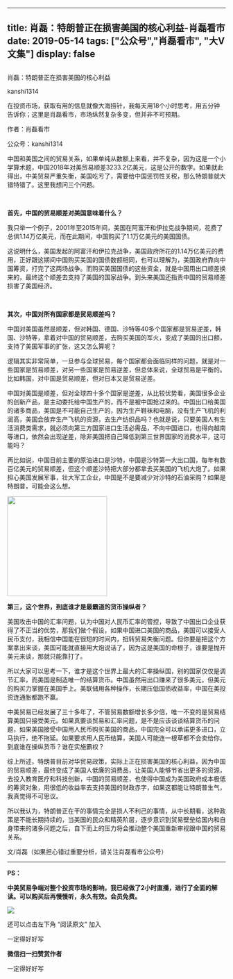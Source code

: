 
---
title:  肖磊：特朗普正在损害美国的核心利益-肖磊看市
date: 2019-05-14
tags: ["公众号","肖磊看市", "大V文集"]
display: false
---


## 



肖磊：特朗普正在损害美国的核心利益




kanshi1314




在投资市场，获取有用的信息就像大海捞针，我每天用18个小时思考，用五分钟告诉你；这里是肖磊看市，市场纵然复杂多变，但并非不可预期。


作者：肖磊看市

公众号：kanshi1314



中国和美国之间的贸易关系，如果单纯从数额上来看，并不复杂，因为这是一个小学算术题，中国2018年对美贸易顺差3233.2亿美元，这是公开的数字。如果就此得出，中美贸易严重失衡，美国吃亏了，需要给中国惩罚性关税，那么特朗普就大错特错了。这里我想问三个问题。

&nbsp;

**首先，中国的贸易顺差对美国意味着什么？**



我只举一个例子，2001年至2015年间，美国在阿富汗和伊拉克战争期间，花费了总供1.14万亿美元，而在此期间，中国购买了1.1万亿美元的美国国债。



这说明什么，美国发起的阿富汗和伊拉克战争，美国政府所花的1.14万亿美元的费用，正好跟这期间中国购买美国的国债数额相同，也可以理解为，美国政府靠向中国筹资，打完了这两场战争。而购买美国国债的这些资金，就是中国用出口顺差换来的，最终这个顺差去支持了美国的国家战争。到头来美国还指责中国的贸易顺差损害了美国经济。

&nbsp;

**其次，中国对所有国家都是贸易顺差吗？**



中国对美国虽然是顺差，但对韩国、德国、沙特等40多个国家都是贸易逆差，韩国、沙特等，拿着对中国的贸易顺差，去购买美国的军火，变成了美国的出口额，支持了美国军事的扩张，这又怎么算呢？



逻辑其实非常简单，一旦参与全球贸易，每个国家都会面临同样的问题，就是对一些国家是贸易顺差，对另一些国家是贸易逆差，但总体来说，全球贸易是平衡的。比如韩国，对中国是贸易顺差，但对日本又是贸易逆差。



中国对美国是顺差，但对全球四十多个国家是逆差，从比较优势看，美国很多企业的创新产品，是主动委托给中国生产的，而不是被中国抢过来的。中国出口给美国的诸多商品，美国是不可能自己生产的，因为生产鞋袜和电脑，没有生产飞机的利润高，美国会放弃生产飞机的资源，去生产纺织品吗？也就是说，只要美国人有生活消费类需求，就必须向第三方国家进口生活必需品，不向中国进口，也得向越南等进口，依然会出现逆差，除非美国把自己降低到第三世界国家的消费水平，这可能吗？



再比如说，中国目前主要的原油进口是沙特，中国是沙特第一大出口国，每年有数百亿美元的贸易顺差，但这个顺差沙特把大部分都拿去买美国的飞机大炮了。如果担心美国发展军事，壮大军工企业，中国是不是要减少对沙特的石油采购？如果是特朗普，可能会这么想。



<img class="" data-copyright="0" data-ratio="1" data-s="300,640" data-type="jpeg" data-w="430" src="https://mmbiz.qpic.cn/mmbiz_jpg/rIYcHn0KrPQxo0rLgUPNn3H03rxakbgiaHDHlebj5nJiayPvGS5UCVpN1vibibFM6pibNDvF55ASeJ3ib2LSpDvuuJ5A/640?wx_fmt=jpeg" style="box-sizing: border-box !important;word-wrap: break-word !important;width: 230px !important;visibility: visible !important;"/>





**第三，这个世界，到底谁才是最霸道的货币操纵者？**



美国攻击中国的汇率问题，认为中国对人民币汇率的管控，导致了中国出口企业获得了不正当的优势，那我们做个假设，如果中国进口美国的商品，美国可以接受人民币支付，我相信中国能在很短的时间内，扭转贸易失衡问题。但你要是把这个方案拿出来谈，美国可能就直接用大炮说话了，因为这是美国的命根子，谁要是抛开美元来谈，那就只能靠打了。



所以大家可以思考一下，谁才是这个世界上最大的汇率操纵国，别的国家仅仅是调节汇率，而美国是制造唯一的结算货币。中国虽然用出口赚来了很多美元，但美元的购买力掌握在美国手上。美联储用各种操作，长期压低国债收益率，中国在美投资连通胀都跑不赢。



中美贸易已经发展了三十多年了，不管贸易数额增长多少倍，唯一不变的是贸易结算美国只接受美元。如果真要谈贸易和汇率问题，是不是应该谈谈结算货币的问题，如果美国接受中国用人民币购买美国的商品，中国完全可以承诺更多进口，立马执行，绝不拖延。如果要求用人民币结算，美国人可能连一根草都不会卖给你。到底谁在操纵货币？谁在实施霸权？



综上所述，特朗普目前对华贸易政策，实际上正在损害美国的核心利益，因为中国的贸易顺差，最终变成了美国人低廉的消费品，让美国人能够节省出更多的资源，去投入教育医疗和科技创新，中国的贸易顺差，也使得中国成为美国政府成本极低的筹资对象，用很低的收益率去支持美国的财政赤字，如果这都能让特朗普生气，我真觉得不可思议。



所以我认为，特朗普正在干的事情完全是损人不利己的事情，从中长期看，这种政策是不能长期持续的，当美国的民众和精英阶层，逐步意识到贸易壁垒给国内和自身带来的诸多问题之后，自下而上的压力将会推动整个美国重新审视跟中国的贸易关系。



文/肖磊（如果担心错过重要分析，请关注肖磊看市公众号）

****

**PS：**



**中美贸易争端对整个投资市场的影响，我已经做了2小时直播，进行了全面的解读。可以购买后再慢慢听，永久有效。会员免费。**



<img class="rich_pages" data-ratio="1.7786666666666666" data-s="300,640" src="https://mmbiz.qpic.cn/mmbiz_jpg/rIYcHn0KrPTIS8y22zliaqwicticQ2AWXkXfeMItDNEPibmyzohicrYrYYQsx6RgZOreFnX579icibpr1tXrPSCtlibvXw/640?wx_fmt=jpeg" data-type="jpeg" data-w="750"/>

还可以点击左下角&nbsp;“阅读原文”&nbsp;加入

一定得好好写


**微信扫一扫赞赏作者**






一定得好好写








